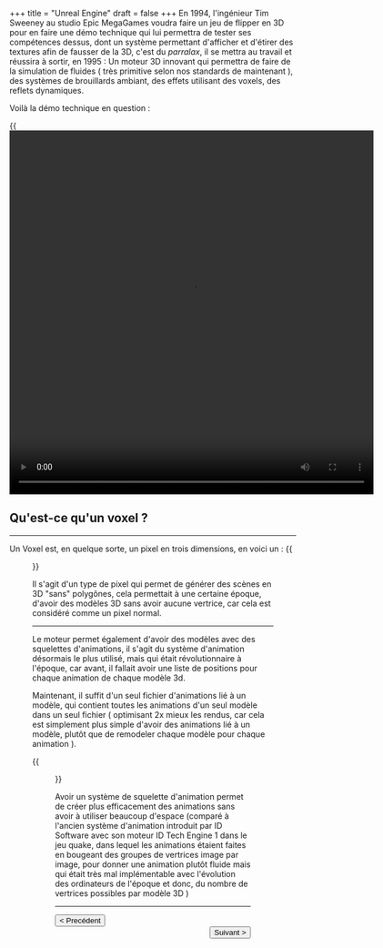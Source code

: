 +++
title = "Unreal Engine"
draft = false
+++
En 1994, l'ingénieur Tim Sweeney au studio Epic MegaGames voudra faire un jeu de 
flipper en 3D pour en faire une démo technique qui lui permettra de tester ses
compétences dessus, dont un système permettant d'afficher et d'étirer des
textures afin de fausser de la 3D, c'est du _*parralax*_, il se mettra au
travail et réussira à sortir, en 1995 : Un moteur 3D innovant qui permettra de
faire de la simulation de fluides ( très primitive selon nos standards de
maintenant ), des systèmes de brouillards ambiant, des effets utilisant des
voxels, des reflets dynamiques.

Voilà la démo technique en question :

{{<video src="https://azrael-iii.github.io/portfolio.github.io/vids/UE1_flyby_intro.mp4" height="640" width="640">}}

## Qu'est-ce qu'un voxel ?
***

Un Voxel est, en quelque sorte, un pixel en trois dimensions, en voici un :
{{<figure src="https://azrael-iii.github.io/portfolio.github.io/pics/voxel_example.webp" alt="Exemple de Voxel" position="center" style="border-radius: 8px;" caption="Voici un voxel" captionPosition="right" captionStyle="color: black;" >}}

Il s'agit d'un type de pixel qui permet de générer des scènes en 3D "sans"
polygônes, cela permettait à une certaine époque, d'avoir des modèles 3D sans
avoir aucune vertrice, car cela est considéré comme un pixel normal.
***
Le moteur permet également d'avoir des modèles avec des squelettes d'animations,
il s'agit du système d'animation désormais le plus utilisé, mais qui était
révolutionnaire à l'époque, car avant, il fallait avoir une liste de positions
pour chaque animation de chaque modèle 3d.

Maintenant, il suffit d'un seul fichier d'animations lié à un modèle,
qui contient toutes les animations d'un seul modèle dans un seul fichier 
( optimisant 2x mieux les rendus, car cela est simplement plus simple d'avoir
des animations lié à un modèle, plutôt que de remodeler chaque modèle pour
chaque animation ).

{{<figure src="https://azrael-iii.github.io/portfolio.github.io/pics/skeleton_bodies.webp" alt="Exemple de Voxel" position="center" style="border-radius: 8px;" caption="Voici un squelette sur Unreal" captionPosition="right" captionStyle="color: black;" >}}

Avoir un système de squelette d'animation permet de créer plus efficacement des
animations sans avoir à utiliser beaucoup d'espace (comparé à l'ancien système
d'animation introduit par ID Software avec son moteur ID Tech Engine 1 dans le
jeu quake, dans lequel les animations étaient faites en bougeant des groupes de
vertrices image par image, pour donner une animation plutôt fluide mais qui
était très mal implémentable avec l'évolution des ordinateurs de l'époque et
donc, du nombre de vertrices possibles par modèle 3D )
***
<div align="left"><button onclick="window.location.href='https://azrael-iii.github.io/portfolio.github.io/veille/veille_p3';">< Precédent</button></div> 
<div align="right"><button onclick="window.location.href='https://azrael-iii.github.io/portfolio.github.io/veille/veille_p5';">Suivant ></button></div>